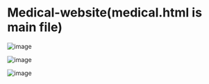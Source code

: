 # Medical-website(medical.html is main file)
![image](https://github.com/keshav861/Medical-website/assets/94895949/9cdd5ecc-1f40-4d42-bc8d-2b26e8bf4dfc)

![image](https://github.com/keshav861/Medical-website/assets/94895949/5eaaafeb-2f8f-4be1-83b9-48313bdb0341)

![image](https://github.com/keshav861/Medical-website/assets/94895949/54196abd-ec67-40e1-b422-43d4a9fa7c5c)
